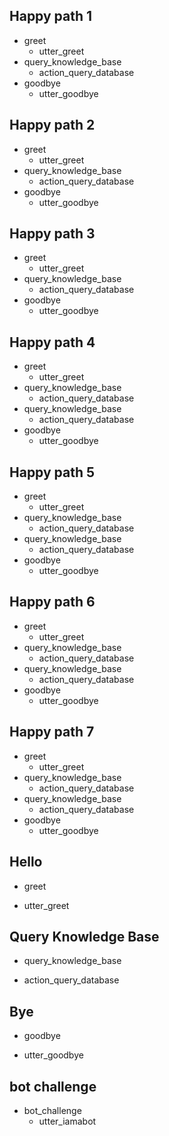 ## Happy path 1
* greet
  - utter_greet
* query_knowledge_base
  - action_query_database
* goodbye
  - utter_goodbye

## Happy path 2
* greet
  - utter_greet
* query_knowledge_base
  - action_query_database
* goodbye
  - utter_goodbye

## Happy path 3
* greet
  - utter_greet
* query_knowledge_base
  - action_query_database
* goodbye
  - utter_goodbye

## Happy path 4
* greet
  - utter_greet
* query_knowledge_base
  - action_query_database
* query_knowledge_base
  - action_query_database
* goodbye
  - utter_goodbye

## Happy path 5
* greet
  - utter_greet
* query_knowledge_base
  - action_query_database
* query_knowledge_base
  - action_query_database
* goodbye
  - utter_goodbye

## Happy path 6
* greet
  - utter_greet
* query_knowledge_base
  - action_query_database
* query_knowledge_base
  - action_query_database
* goodbye
  - utter_goodbye

## Happy path 7
* greet
  - utter_greet
* query_knowledge_base
  - action_query_database
* query_knowledge_base
  - action_query_database
* goodbye
  - utter_goodbye

## Hello
* greet
- utter_greet

## Query Knowledge Base
* query_knowledge_base
- action_query_database

## Bye
* goodbye
- utter_goodbye

## bot challenge
* bot_challenge
  - utter_iamabot
